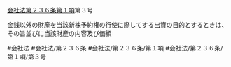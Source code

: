 [会社法第２３６条第１項](会社法＿＿＿＿第２３６条第１項)第３号

金銭以外の財産を当該新株予約権の行使に際してする出資の目的とするときは、その旨並びに当該財産の内容及び価額


#会社法
#会社法/第２３６条
#会社法/第２３６条/第１項
#会社法/第２３６条/第１項/第３号
